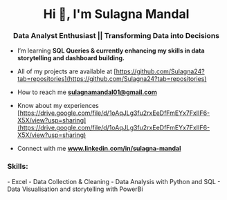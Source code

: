 <h1 align="center">Hi 👋, I'm Sulagna Mandal</h1>
<h3 align="center">Data Analyst Enthusiast || Transforming Data into Decisions </h3>

- I’m learning **SQL Queries & currently enhancing my skills in data storytelling and dashboard building.**

- All of my projects are available at [https://github.com/Sulagna24?tab=repositories](https://github.com/Sulagna24?tab=repositories)

- How to reach me **sulagnamandal01@gmail.com**

- Know about my experiences [https://drive.google.com/file/d/1oAqJLg3fu2rxEeDfFmEYx7FxIIF6-X5X/view?usp=sharing](https://drive.google.com/file/d/1oAqJLg3fu2rxEeDfFmEYx7FxIIF6-X5X/view?usp=sharing)
  
- Connect with me **www.linkedin.com/in/sulagna-mandal**


<h3 align="left">Skills:</h3>
- Excel
- Data Collection & Cleaning
- Data Analysis with Python and SQL
- Data Visualisation and storytelling with PowerBi
